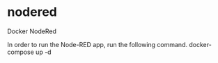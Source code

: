 # nodered
Docker NodeRed

In order to run the Node-RED app, run the following command. 
docker-compose up -d
